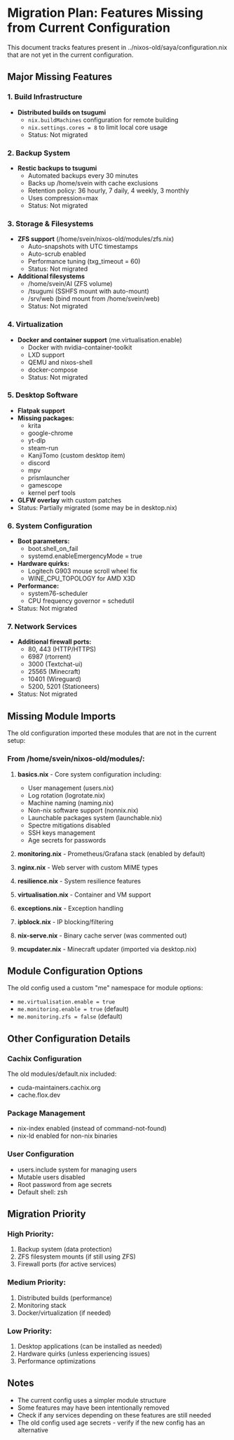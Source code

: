 # Migration Plan: Features Missing from Current Configuration

This document tracks features present in ../nixos-old/saya/configuration.nix that are not yet in the current configuration.

## Major Missing Features

### 1. Build Infrastructure
- **Distributed builds on tsugumi**
  - `nix.buildMachines` configuration for remote building
  - `nix.settings.cores = 8` to limit local core usage
  - Status: Not migrated

### 2. Backup System
- **Restic backups to tsugumi**
  - Automated backups every 30 minutes
  - Backs up /home/svein with cache exclusions
  - Retention policy: 36 hourly, 7 daily, 4 weekly, 3 monthly
  - Uses compression=max
  - Status: Not migrated

### 3. Storage & Filesystems
- **ZFS support** (/home/svein/nixos-old/modules/zfs.nix)
  - Auto-snapshots with UTC timestamps
  - Auto-scrub enabled
  - Performance tuning (txg_timeout = 60)
  - Status: Not migrated
- **Additional filesystems**
  - /home/svein/AI (ZFS volume)
  - /tsugumi (SSHFS mount with auto-mount)
  - /srv/web (bind mount from /home/svein/web)
  - Status: Not migrated

### 4. Virtualization
- **Docker and container support** (me.virtualisation.enable)
  - Docker with nvidia-container-toolkit
  - LXD support
  - QEMU and nixos-shell
  - docker-compose
  - Status: Not migrated

### 5. Desktop Software
- **Flatpak support**
- **Missing packages:**
  - krita
  - google-chrome
  - yt-dlp
  - steam-run
  - KanjiTomo (custom desktop item)
  - discord
  - mpv
  - prismlauncher
  - gamescope
  - kernel perf tools
- **GLFW overlay** with custom patches
- Status: Partially migrated (some may be in desktop.nix)

### 6. System Configuration
- **Boot parameters:**
  - boot.shell_on_fail
  - systemd.enableEmergencyMode = true
- **Hardware quirks:**
  - Logitech G903 mouse scroll wheel fix
  - WINE_CPU_TOPOLOGY for AMD X3D
- **Performance:**
  - system76-scheduler
  - CPU frequency governor = schedutil
- Status: Not migrated

### 7. Network Services
- **Additional firewall ports:**
  - 80, 443 (HTTP/HTTPS)
  - 6987 (rtorrent)
  - 3000 (Textchat-ui)
  - 25565 (Minecraft)
  - 10401 (Wireguard)
  - 5200, 5201 (Stationeers)
- Status: Not migrated

## Missing Module Imports

The old configuration imported these modules that are not in the current setup:

### From /home/svein/nixos-old/modules/:
1. **basics.nix** - Core system configuration including:
   - User management (users.nix)
   - Log rotation (logrotate.nix)
   - Machine naming (naming.nix)
   - Non-nix software support (nonnix.nix)
   - Launchable packages system (launchable.nix)
   - Spectre mitigations disabled
   - SSH keys management
   - Age secrets for passwords

2. **monitoring.nix** - Prometheus/Grafana stack (enabled by default)

3. **nginx.nix** - Web server with custom MIME types

4. **resilience.nix** - System resilience features

5. **virtualisation.nix** - Container and VM support

6. **exceptions.nix** - Exception handling

7. **ipblock.nix** - IP blocking/filtering

8. **nix-serve.nix** - Binary cache server (was commented out)

9. **mcupdater.nix** - Minecraft updater (imported via desktop.nix)

## Module Configuration Options

The old config used a custom "me" namespace for module options:
- `me.virtualisation.enable = true`
- `me.monitoring.enable = true` (default)
- `me.monitoring.zfs = false` (default)

## Other Configuration Details

### Cachix Configuration
The old modules/default.nix included:
- cuda-maintainers.cachix.org
- cache.flox.dev

### Package Management
- nix-index enabled (instead of command-not-found)
- nix-ld enabled for non-nix binaries

### User Configuration
- users.include system for managing users
- Mutable users disabled
- Root password from age secrets
- Default shell: zsh

## Migration Priority

### High Priority:
1. Backup system (data protection)
2. ZFS filesystem mounts (if still using ZFS)
3. Firewall ports (for active services)

### Medium Priority:
1. Distributed builds (performance)
2. Monitoring stack
3. Docker/virtualization (if needed)

### Low Priority:
1. Desktop applications (can be installed as needed)
2. Hardware quirks (unless experiencing issues)
3. Performance optimizations

## Notes

- The current config uses a simpler module structure
- Some features may have been intentionally removed
- Check if any services depending on these features are still needed
- The old config used age secrets - verify if the new config has an alternative